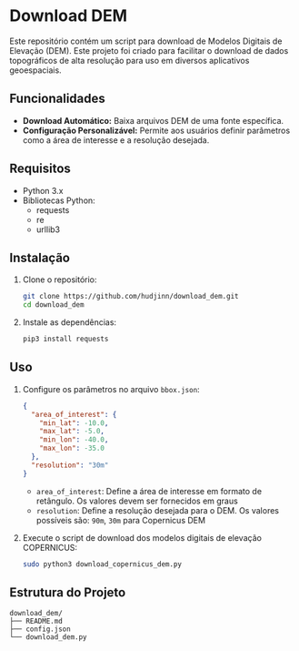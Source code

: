 # Download DEM

Este repositório contém um script para download de Modelos Digitais de Elevação (DEM). Este projeto foi criado para facilitar o download de dados topográficos de alta resolução para uso em diversos aplicativos geoespaciais.

## Funcionalidades

- **Download Automático:** Baixa arquivos DEM de uma fonte específica.
- **Configuração Personalizável:** Permite aos usuários definir parâmetros como a área de interesse e a resolução desejada.

## Requisitos

- Python 3.x
- Bibliotecas Python:
  - requests
  - re
  - urllib3

## Instalação

1. Clone o repositório:
    ```sh
    git clone https://github.com/hudjinn/download_dem.git
    cd download_dem
    ```

2. Instale as dependências:
    ```sh
    pip3 install requests
    ```

## Uso

1. Configure os parâmetros no arquivo `bbox.json`:
    ```json
    {
      "area_of_interest": {
        "min_lat": -10.0,
        "max_lat": -5.0,
        "min_lon": -40.0,
        "max_lon": -35.0
      },
      "resolution": "30m" 
    }
    ```
    - `area_of_interest`: Define a área de interesse em formato de retângulo. Os valores devem ser fornecidos em graus
    - `resolution`: Define a resolução desejada para o DEM. Os valores possíveis são: `90m`, `30m` para Copernicus DEM

2. Execute o script de download dos modelos digitais de elevação COPERNICUS:
    ```sh
    sudo python3 download_copernicus_dem.py
    ```

## Estrutura do Projeto

```plaintext
download_dem/
├── README.md
├── config.json
└── download_dem.py